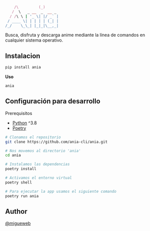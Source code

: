 ```ruby
    /\         (_)      
   /  \   _ __  _  __ _ 
  / /\ \ | '_ \| |/ _` |
 / ____ \| | | | | (_| |
/_/    \_\_| |_|_|\__,_|
```
Busca, disfruta y descarga anime mediante la línea de comandos en cualquier sistema operativo.
## Instalacion

```bash
pip install ania
```

__Uso__
```bash
ania
```

## Configuración para desarrollo
Prerequisitos
+ [Python](https://www.python.org/) ^3.8
+ [Poetry](https://python-poetry.org/docs)

```bash
# Clonamos el repositorio
git clone https://github.com/ania-cli/ania.git

# Nos movemos al directorio 'ania'
cd ania

# Instalamos las dependencias
poetry install

# Activamos el entorno virtual
poetry shell

# Para ejecutar la app usamos el siguiente comando
poetry run ania
```

## Author
[@migueweb](https://github.com/migueweb)
